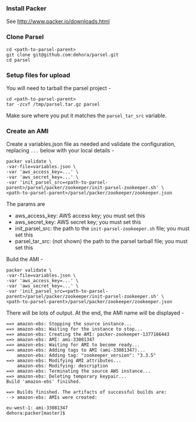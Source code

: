 ### Install Packer ###

See http://www.packer.io/downloads.html

### Clone Parsel ###

```
cd <path-to-parsel-parent>
git clone git@github.com:dehora/parsel.git
cd parsel
```


### Setup files for upload ###

You will need to tarball the parsel project -

```
cd <path-to-parsel-parent>
tar -zcvf /tmp/parsel.tar.gz parsel
```

Make sure where you put it matches the `parsel_tar_src` variable.

### Create an AMI ###

Create a variables.json file as needed and validate the configuration, replacing `...` below with your local details -

```
packer validate \
-var-file=variables.json \
-var 'aws_access_key=...' \
-var 'aws_secret_key=...' \
-var 'init_parsel_src=<path-to-parsel-parent>/parsel/packer/zookeeper/init-parsel-zookeeper.sh' \
<path-to-parsel-parent>/parsel/packer/zookeeper/zookeeper.json
```
The params are

 - aws_access_key: AWS access key; you must set this
 - aws_secret_key: AWS secret key; you must set this
 - init_parsel_src:  the path to the `init-parsel-zookeeper.sh` file; you must set this
 - parsel_tar_src: (not shown) the path to the parsel tarball file; you must set this

Build the AMI -

```
packer validate \
-var-file=variables.json \
-var 'aws_access_key=...' \
-var 'aws_secret_key=...' \
-var 'init_parsel_src=<path-to-parsel-parent>/parsel/packer/zookeeper/init-parsel-zookeeper.sh' \
<path-to-parsel-parent>/parsel/packer/zookeeper/zookeeper.json
```

There will be lots of output. At the end, the AMI name will be displayed -

```
==> amazon-ebs: Stopping the source instance...
==> amazon-ebs: Waiting for the instance to stop...
==> amazon-ebs: Creating the AMI: packer-zookeeper-1377166443
==> amazon-ebs: AMI: ami-33081347
==> amazon-ebs: Waiting for AMI to become ready...
==> amazon-ebs: Adding tags to AMI (ami-33081347)...
    amazon-ebs: Adding tag: "zookeeper_version": "3.3.5"
==> amazon-ebs: Modifying AMI attributes...
    amazon-ebs: Modifying: description
==> amazon-ebs: Terminating the source AWS instance...
==> amazon-ebs: Deleting temporary keypair...
Build 'amazon-ebs' finished.

==> Builds finished. The artifacts of successful builds are:
--> amazon-ebs: AMIs were created:

eu-west-1: ami-33081347
dehora:packer[master]$
```



